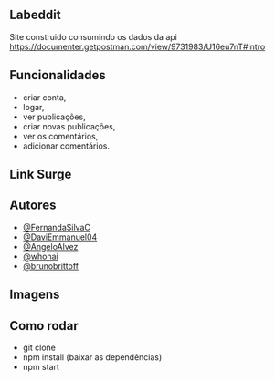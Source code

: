 ## Labeddit

Site construido consumindo os dados da api https://documenter.getpostman.com/view/9731983/U16eu7nT#intro

## Funcionalidades

- criar conta,
- logar,
- ver publicações,
- criar novas publicações,
- ver os comentários,
- adicionar comentários.

## Link Surge


## Autores

- [@FernandaSilvaC](https://github.com/FernandaSilvaC)
- [@DaviEmmanuel04](https://github.com/DaviEmmanuel04)
- [@AngeloAlvez](https://github.com/AngeloAlvez)
- [@whonai](https://github.com/whonai)
- [@brunobrittoff](https://github.com/brunobrittoff)

## Imagens


## Como rodar

- git clone
- npm install (baixar as dependências)
- npm start

